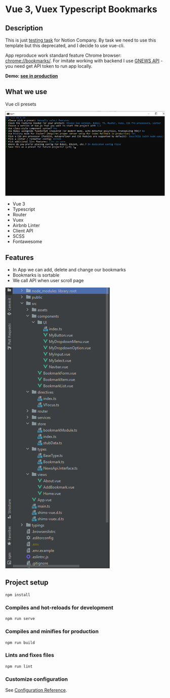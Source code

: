# Vue 3, Vuex Typescript Bookmarks

## Description

This is just [testing task](https://studioratio.notion.site/Frontend-Ratio-d3983ed6d12e4cc0b844bed9b9417537) for Notion Company. By task we need to use this template but this deprecated, and I decide to use vue-cli.

App reproduce work standard feature Chrome browser: [chrome://bookmarks/](chrome://bookmarks/). For imitate working with backend I use [GNEWS API](https://gnews.io) - you need get API token to run app locally.

**Demo: [see in production](https://vue3-ts-bookmarks.vercel.app/)**

## What we use

Vue cli presets

![Vue cli preset](https://raw.githubusercontent.com/sedovdmitry/vue3-ts-bookmarks/main/public/project-preset.png)

* Vue 3
* Typescript
* Router
* Vuex
* Airbnb Linter
* Client API
* SCSS
* Fontawesome

## Features

+ In App we can add, delete and change our bookmarks
+ Bookmarks is sortable
+ We call API when user scroll page

![Structure of the project](https://raw.githubusercontent.com/sedovdmitry/vue3-ts-bookmarks/main/public/structure-of-the-project.png)

## Project setup
```
npm install
```

### Compiles and hot-reloads for development
```
npm run serve
```

### Compiles and minifies for production
```
npm run build
```

### Lints and fixes files
```
npm run lint
```

### Customize configuration
See [Configuration Reference](https://cli.vuejs.org/config/).
